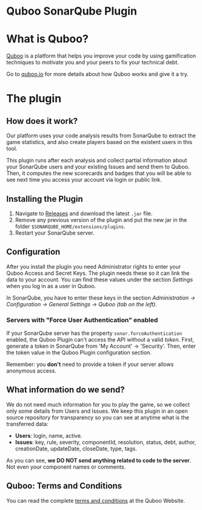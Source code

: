 # Quboo SonarQube Plugin

# What is Quboo?

[Quboo](https://quboo.io) is a platform that helps you improve your code by using gamification techniques to motivate you and your peers to fix your technical debt.

Go to [quboo.io](https://quboo.io) for more details about how Quboo works and give it a try.

# The plugin

## How does it work?

Our platform uses your code analysis results from SonarQube to extract the game statistics, and also create players based on the existent users in this tool.

This plugin runs after each analysis and collect partial information about your SonarQube users and your existing Issues and send them to Quboo. Then, it computes the new scorecards and badges that you will be able to see next time you access your account via login or public link.

## Installing the Plugin

1. Navigate to [Releases](https://github.com/thepracticaldeveloper/quboo-sonarqube-plugin/releases/latest) and download the latest `.jar` file.
2. Remove any previous version of the plugin and put the new jar in the folder `$SONARQUBE_HOME/extensions/plugins`.
3. Restart your SonarQube server.

## Configuration

After you install the plugin you need Administrator rights to enter your Quboo Access and Secret Keys. The plugin needs these so it can link the data to your account. You can find these values under the section *Settings* when you log in as a user in Quboo.

In SonarQube, you have to enter these keys in the section *Administration -> Configuration -> General Settings -> Quboo (tab on the left)*. 

### Servers with "Force User Authentication" enabled

If your SonarQube server has the property `sonar.forceAuthentication` enabled, the Quboo Plugin can't access the API without a valid _token_. First, generate a token in SonarQube from 'My Account' -> 'Security'. Then, enter the token value in the Quboo Plugin configuration section.

Remember: you **don't** need to provide a token if your server allows anonymous access.

## What information do we send?

We do not need much information for you to play the game, so we collect only some details from Users and Issues. We keep this plugin in an open source repository for transparency so you can see at anytime what is the transferred data:

- **Users**: login, name, active.
- **Issues**: key, rule, severity, componentId, resolution, status, debt, author, creationDate, updateDate, closeDate, type, tags.

As you can see, **we DO NOT send anything related to code to the server**. Not even your component names or comments.

## Quboo: Terms and Conditions

You can read the complete [terms and conditions](https://quboo.io/terms) at the Quboo Website.

